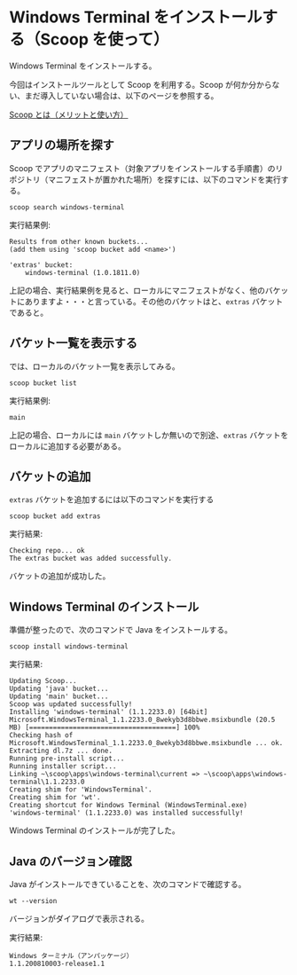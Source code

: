# Windows Terminal をインストールする（Scoop を使って）
Windows Terminal をインストールする。

今回はインストールツールとして Scoop を利用する。Scoop が何か分からない、まだ導入していない場合は、以下のページを参照する。

[Scoop とは（メリットと使い方）](https://github.com/fs5013-furi-sutao/explain.scoop)

## アプリの場所を探す
Scoop でアプリのマニフェスト（対象アプリをインストールする手順書）のリポジトリ（マニフェストが置かれた場所）を探すには、以下のコマンドを実行する。

```console
scoop search windows-terminal
```
実行結果例:
```
Results from other known buckets...
(add them using 'scoop bucket add <name>')

'extras' bucket:
    windows-terminal (1.0.1811.0)
```
上記の場合、実行結果例を見ると、ローカルにマニフェストがなく、他のバケットにありますよ・・・と言っている。その他のバケットはと、`extras` バケットであると。

## バケット一覧を表示する
では、ローカルのバケット一覧を表示してみる。
```console 
scoop bucket list
```
実行結果例:
```
main
```
上記の場合、ローカルには `main` バケットしか無いので別途、`extras` バケットをローカルに追加する必要がある。

## バケットの追加
`extras` バケットを追加するには以下のコマンドを実行する

```console
scoop bucket add extras
```
実行結果:
```
Checking repo... ok
The extras bucket was added successfully.
```
バケットの追加が成功した。

## Windows Terminal のインストール
準備が整ったので、次のコマンドで Java をインストールする。
```console
scoop install windows-terminal
```
実行結果:
```
Updating Scoop...
Updating 'java' bucket...
Updating 'main' bucket...
Scoop was updated successfully!
Installing 'windows-terminal' (1.1.2233.0) [64bit]
Microsoft.WindowsTerminal_1.1.2233.0_8wekyb3d8bbwe.msixbundle (20.5 MB) [=====================================] 100%
Checking hash of Microsoft.WindowsTerminal_1.1.2233.0_8wekyb3d8bbwe.msixbundle ... ok.
Extracting dl.7z ... done.
Running pre-install script...
Running installer script...
Linking ~\scoop\apps\windows-terminal\current => ~\scoop\apps\windows-terminal\1.1.2233.0
Creating shim for 'WindowsTerminal'.
Creating shim for 'wt'.
Creating shortcut for Windows Terminal (WindowsTerminal.exe)
'windows-terminal' (1.1.2233.0) was installed successfully!
```
Windows Terminal のインストールが完了した。

## Java のバージョン確認
Java がインストールできていることを、次のコマンドで確認する。
```console
wt --version
```

バージョンがダイアログで表示される。

実行結果:
```
Windows ターミナル（アンパッケージ）
1.1.200810003-release1.1
```
